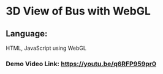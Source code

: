 # 3D View of Bus with WebGL

## Language: 

HTML, JavaScript using WebGL

### Demo Video Link: https://youtu.be/q6RFP959pr0
